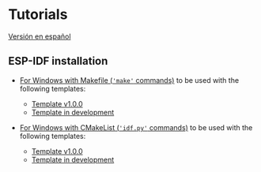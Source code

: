 # **Tutorials**

[Versión en español](https://github.com/mr-verdant-13/esp-idf-instructions/blob/master/LEAME.md)

## **ESP-IDF installation**

- [For Windows with Makefile (`'make'` commands)](https://github.com/mr-verdant-13/esp-idf-instructions/blob/master/ESP-IDF%20installation/Makefile/V1.0.0WinEN.md) to be used with the following templates:
    - [Template v1.0.0](https://github.com/mr-verdant-13/esp-idf-vscode-makefile-template/tree/v1.0.0)
    - [Template in development](https://github.com/mr-verdant-13/esp-idf-vscode-makefile-template/tree/develop)

- [For Windows with CMakeList (`'idf.py'` commands)](https://github.com/mr-verdant-13/esp-idf-instructions/blob/master/ESP-IDF%20installation/CMake/V1.0.0WinEN.md) to be used with the following templates:
    - [Template v1.0.0](https://github.com/mr-verdant-13/esp-idf-vscode-cmake-template/tree/v1.0.0)
    - [Template in development](https://github.com/mr-verdant-13/esp-idf-vscode-cmake-template/tree/develop)